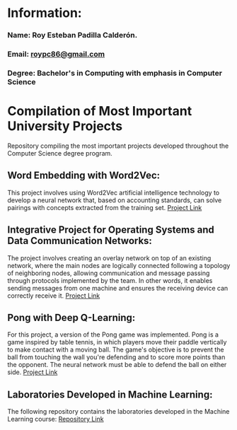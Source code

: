 # Information:
### Name: Roy Esteban Padilla Calderón.
### Email: roypc86@gmail.com
### Degree: Bachelor's in Computing with emphasis in Computer Science

# Compilation of Most Important University Projects
Repository compiling the most important projects developed throughout the Computer Science degree program.

## Word Embedding with Word2Vec:
This project involves using Word2Vec artificial intelligence technology to develop a neural network that, based on accounting standards, can solve pairings with concepts extracted from the training set.
[Project Link](https://colab.research.google.com/drive/1_Zs0lOFndHZOX9gAINYQtLhY4H50auJK?usp=sharing)

## Integrative Project for Operating Systems and Data Communication Networks:
The project involves creating an overlay network on top of an existing network, where the main nodes are logically connected following a topology of neighboring nodes, allowing communication and message passing through protocols implemented by the team. In other words, it enables sending messages from one machine and ensures the receiving device can correctly receive it.
[Project Link](https://git.ucr.ac.cr/anonymous/anonymous)

## Pong with Deep Q-Learning:
For this project, a version of the Pong game was implemented. Pong is a game inspired by table tennis, in which players move their paddle vertically to make contact with a moving ball. The game's objective is to prevent the ball from touching the wall you're defending and to score more points than the opponent. The neural network must be able to defend the ball on either side.
[Project Link](https://github.com/mantofer02/CI-0148-2022-S2/tree/main/Proyecto/Version%200.3)

## Laboratories Developed in Machine Learning:
The following repository contains the laboratories developed in the Machine Learning course:
[Repository Link](https://github.com/Roypc86/Laboratorios-Machine-Learning)
